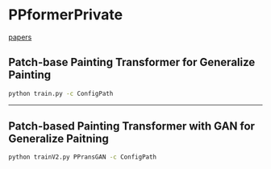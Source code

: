 # PPformerPrivate

[papers](https://doi.org/10.1002/cav.2270)


## Patch-base Painting Transformer for Generalize Painting
```cmd
python train.py -c ConfigPath
```
---
## Patch-based Painting Transformer with GAN for Generalize Paitning

```cmd
python trainV2.py PPransGAN -c ConfigPath
```
